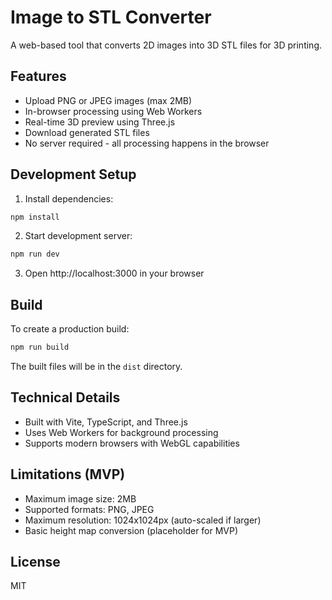 # Image to STL Converter

A web-based tool that converts 2D images into 3D STL files for 3D printing.

## Features

- Upload PNG or JPEG images (max 2MB)
- In-browser processing using Web Workers
- Real-time 3D preview using Three.js
- Download generated STL files
- No server required - all processing happens in the browser

## Development Setup

1. Install dependencies:
```bash
npm install
```

2. Start development server:
```bash
npm run dev
```

3. Open http://localhost:3000 in your browser

## Build

To create a production build:

```bash
npm run build
```

The built files will be in the `dist` directory.

## Technical Details

- Built with Vite, TypeScript, and Three.js
- Uses Web Workers for background processing
- Supports modern browsers with WebGL capabilities

## Limitations (MVP)

- Maximum image size: 2MB
- Supported formats: PNG, JPEG
- Maximum resolution: 1024x1024px (auto-scaled if larger)
- Basic height map conversion (placeholder for MVP)

## License

MIT 
